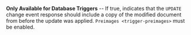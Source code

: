 **Only Available for Database Triggers** -- If true, indicates that the
`UPDATE` change event response should include a copy of the modified
document from before the update was applied.
`Preimages <trigger-preimages>` must be enabled.
